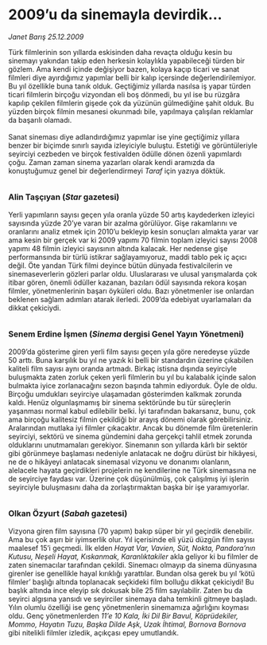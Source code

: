 # 2009’u da sinemayla devirdik...

*Janet Barış 25.12.2009*

<div class="yazi">Türk filmlerinin son yıllarda eskisinden daha revaçta olduğu kesin bu sinemayı yakından takip eden herkesin kolaylıkla yapabileceği türden bir gözlem. Ama kendi içinde değişiyor bazen, kolaya kaçıp ticari ve sanat filmleri diye ayırdığımız yapımlar belli bir kalıp içersinde değerlendirilemiyor. Bu yıl özellikle buna tanık olduk. Geçtiğimiz yıllarda nasılsa iş yapar türden ticari filmlerin birçoğu vizyondan eli boş dönmedi, bu yıl ise bu rüzgâra kapılıp çekilen filmlerin gişede çok da yüzünün gülmediğine şahit olduk. Bu yüzden birçok filmin mesanesi okunmadı bile, yapılmaya çalışılan reklamlar da başarılı olamadı. <br/><br/>Sanat sineması diye adlandırdığımız yapımlar ise yine geçtiğimiz yıllara benzer bir biçimde sınırlı sayıda izleyiciyle buluştu. Estetiği ve görüntüleriyle seyirciyi cezbeden ve birçok festivalden ödülle dönen özenli yapımlardı çoğu. Zaman zaman sinema yazarları olarak kendi aramızda da konuştuğumuz genel bir değerlendirmeyi <i>Taraf</i> için yazıya döktük.<b> <br/><br/><br/><font size="3">Alin Taşçıyan (<i>Star</i> gazetesi)</font></b> <br/><br/>Yerli yapımların sayısı geçen yıla oranla yüzde 50 artış kaydederken izleyici sayısında yüzde 20’ye varan bir azalma görülüyor. Gişe rakamlarını ve oranlarını analiz etmek için 2010’u bekleyip kesin sonuçları almakta yarar var ama kesin bir gerçek var ki 2009 yapımı 70 filmin toplam izleyici sayısı 2008 yapımı 48 filmin izleyici sayısının altında kalacak. Her nedense gişe performansında bir türlü istikrar sağlayamıyoruz, maddi tablo pek iç açıcı değil. Öte yandan Türk filmi deyince bütün dünyada festivalcilerin ve sinemaseverlerin gözleri parlar oldu. Uluslararası ve ulusal yarışmalarda çok itibar gören, önemli ödüller kazanan, bazıları ödül sayısında rekora koşan filmler, yönetmenlerinin başarı öyküleri oldu. Bazı yönetmenler ise onlardan beklenen sağlam adımları atarak ilerledi. 2009’da edebiyat uyarlamaları da dikkat çekiciydi.<b> <br/><br/><br/><font size="3">Senem Erdine İşmen (<i>Sinema</i> dergisi Genel Yayın Yönetmeni)</font></b> <br/><br/>2009’da gösterime giren yerli film sayısı geçen yıla göre neredeyse yüzde 50 arttı. Buna karşılık bu yıl ne yazık ki belli bir standardın üzerine çıkabilen kaliteli film sayısı aynı oranda artmadı. Birkaç istisna dışında seyirciyle buluşmakta zaten zorluk çeken yerli filmlerin bu yıl bu kalabalık içinde salon bulmakta iyice zorlanacağını sezon başında tahmin ediyorduk. Öyle de oldu. Birçoğu umdukları seyirciye ulaşamadan gösterimden kalkmak zorunda kaldı. Henüz olgunlaşmamış bir sinema sektöründe bu tür süreçlerin yaşanması normal kabul edilebilir belki. İyi tarafından bakarsanız, bunu, çok ama birçoğu kalitesiz filmin çekildiği bir arayış dönemi olarak görebilirsiniz. Aralarından mutlaka iyi filmler çıkacaktır. Ancak bu dönemde film üretenlerin seyirciyi, sektörü ve sinema gündemini daha gerçekçi tahlil etmek zorunda olduklarını unutmamaları gerekiyor. Sinemanın son yıllarda kârlı bir sektör gibi görünmeye başlaması nedeniyle anlatacak ne doğru dürüst bir hikâyesi, ne de o hikâyeyi anlatacak sinemasal vizyonu ve donanımı olanların, alelacele hayata geçirdikleri projelerin ne kendilerine ne Türk sinemasına ne de seyirciye faydası var. Üzerine çok düşünülmüş, çok çalışılmış iyi işlerin seyirciyle buluşmasını daha da zorlaştırmaktan başka bir işe yaramıyorlar.<b> <br/><br/><br/><font size="3">Olkan Özyurt (<i>Sabah</i> gazetesi)</font></b> <br/><br/>Vizyona giren film sayısına (70 yapım) bakıp süper bir yıl geçirdik denebilir. Ama bu çok aşırı bir iyimserlik olur. Yıl içerisinde eli yüzü düzgün film sayısı maalesef 15’i geçmedi. İlk elden <i>Hayat Var, Vavien, Süt, Nokta, Pandora’nın Kutusu, Neşeli Hayat, Kıskanmak, Karanlıktakiler</i> akla geliyor ki bu filmler de zaten sinemacılar tarafından çekildi. Sinemacı olmayıp da sinema dünyasına girenler ise genellikle hayal kırıklığı yarattılar. Bundan olsa gerek bu yıl ‘kötü filmler’ başlığı altında toplanacak seçkideki film bolluğu dikkat çekiciydi! Bu başlık altında ince eleyip sık dokusak bile 25 film sayılabilir. Zaten bu da seyirci algısına yansıdı ve seyirciler sinemaya daha temkinli gitmeye başladı. Yılın olumlu özelliği ise genç yönetmenlerin sinemamıza ağırlığını koyması oldu. Genç yönetmenlerden <i>11’e 10 Kala, İki Dil Bir Bavul, Köprüdekiler, Mommo, Hayatın Tuzu, Başka Dilde Aşk, Uzak İhtimal, Bornova Bornova</i> gibi nitelikli filmler izledik, açıkçası epey umutlandık.
              </div>
